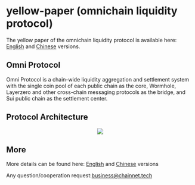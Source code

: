 # yellow-paper (omnichain liquidity protocol)

The yellow paper of the omnichain liquidity protocol is available here: [English](./en/Omni_Protocol.pdf) and [Chinese](./cn/Omni_Protocol.pdf) versions.

## Omni Protocol

Omni Protocol is a chain-wide liquidity aggregation and settlement system with the single coin pool of each public chain as the core, Wormhole, Layerzero and other cross-chain messaging protocols as the bridge, and Sui public chain as the settlement center.

## Protocol Architecture
<div align=center>
<img src="https://fastly.jsdelivr.net/gh/hacpy/PictureBed@master/Document/1667979573740OmniPool-Architecture.png">
</div>

## More

More details can be found here: [English](./en/Omni_Protocol.pdf) and [Chinese](./cn/Omni_Protocol.pdf) versions

Any question/cooperation request:business@chainnet.tech
